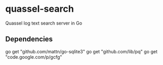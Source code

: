 quassel-search
==============

Quassel log text search server in Go

## Dependencies

go get "github.com/mattn/go-sqlite3"
go get "github.com/lib/pq"
go get "code.google.com/p/gcfg"

